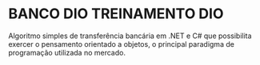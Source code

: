 # BANCO DIO TREINAMENTO DIO
 Algoritmo simples de transferência bancária em .NET  e C# que possibilita exercer o pensamento orientado a objetos, o principal paradigma de programação utilizada no mercado.
